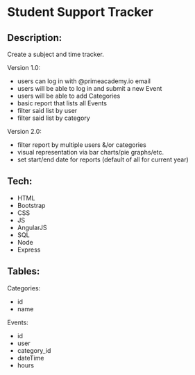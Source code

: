 Student Support Tracker
===

Description:
---
Create a subject and time tracker. 

Version 1.0: 

- users can log in with @primeacademy.io email
- users will be able to log in and submit a new Event
- users will be able to add Categories
- basic report that lists all Events
- filter said list by user
- filter said list by category

Version 2.0:
- filter report by multiple users &/or categories
- visual representation via bar charts/pie graphs/etc.
- set start/end date for reports (default of all for current year)

Tech:
---

- HTML
- Bootstrap
- CSS
- JS
- AngularJS
- SQL
- Node
- Express

Tables:
---

Categories:

- id
- name

Events:

- id
- user
- category_id
- dateTime
- hours

